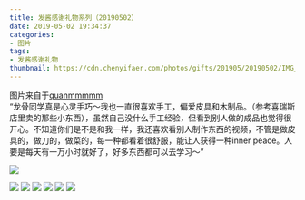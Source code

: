 ```yaml
---
title: 发酱感谢礼物系列（20190502）
date: 2019-05-02 19:34:37
categories:
- 图片
tags:
- 发酱感谢礼物
thumbnail: https://cdn.chenyifaer.com/photos/gifts/201905/20190502/IMG_6040.JPG
---
```


图片来自于<a href="https://weibo.com/p/1005051720171447" target="_blank">quanmmmmm</a><br/>“龙骨同学真是心灵手巧～我也一直很喜欢手工，偏爱皮具和木制品。（参考喜瑞斯店里卖的那些小东西），虽然自己没什么手工经验，但看到别人做的成品也觉得很开心。不知道你们是不是和我一样，我还喜欢看别人制作东西的视频，不管是做皮具的，做刀的，做菜的，每一种都看着很舒服，能让人获得一种inner peace。人要是每天有一万小时就好了，好多东西都可以去学习～”

![](https://cdn.chenyifaer.com/photos/gifts/201905/20190502/IMG_6040.JPG)

<!--more-->

![](https://cdn.chenyifaer.com/photos/gifts/201905/20190502/IMG_6041.JPG)
![](https://cdn.chenyifaer.com/photos/gifts/201905/20190502/IMG_6042.JPG)
![](https://cdn.chenyifaer.com/photos/gifts/201905/20190502/IMG_6043.JPG)
![](https://cdn.chenyifaer.com/photos/gifts/201905/20190502/IMG_6044.JPG)
![](https://cdn.chenyifaer.com/photos/gifts/201905/20190502/IMG_6045.JPG)
![](https://cdn.chenyifaer.com/photos/gifts/201905/20190502/IMG_6046.JPG)
